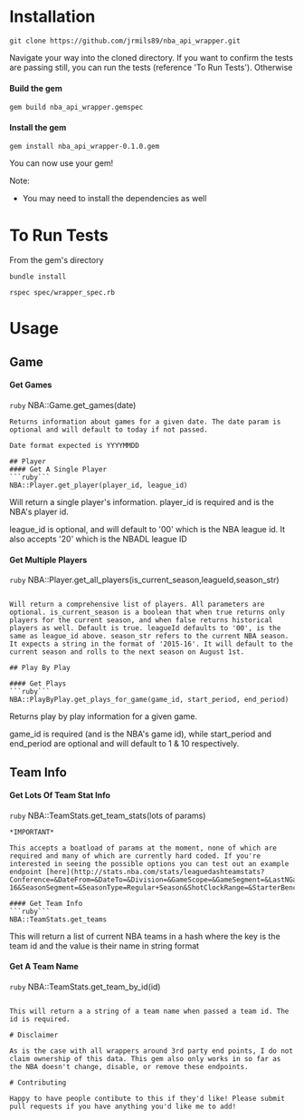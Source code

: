 # Installation
```
git clone https://github.com/jrmils89/nba_api_wrapper.git
```
Navigate your way into the cloned directory. If you want to confirm the tests are passing still, you can run the tests (reference 'To Run Tests'). Otherwise

#### Build the gem
```
gem build nba_api_wrapper.gemspec
```
#### Install the gem
```
gem install nba_api_wrapper-0.1.0.gem
```

You can now use your gem!

Note:
* You may need to install the dependencies as well

# To Run Tests
From the gem's directory
```
bundle install
```

```
rspec spec/wrapper_spec.rb
```

# Usage

## Game
#### Get Games
```ruby```
NBA::Game.get_games(date)
```
Returns information about games for a given date. The date param is optional and will default to today if not passed.

Date format expected is YYYYMMDD

## Player
#### Get A Single Player
```ruby```
NBA::Player.get_player(player_id, league_id)
```

Will return a single player's information. player_id is required and is the NBA's player id.

league_id is optional, and will default to '00' which is the NBA league id. It also accepts '20' which is the NBADL league ID
#### Get Multiple Players
```ruby```
NBA::Player.get_all_players(is_current_season,leagueId,season_str)
```

Will return a comprehensive list of players. All parameters are optional. is_current_season is a boolean that when true returns only players for the current season, and when false returns historical players as well. Default is true. leagueId defaults to '00', is the same as league_id above. season_str refers to the current NBA season. It expects a string in the format of '2015-16'. It will default to the current season and rolls to the next season on August 1st.

## Play By Play

#### Get Plays
```ruby```
NBA::PlayByPlay.get_plays_for_game(game_id, start_period, end_period)
```
Returns play by play information for a given game.

game_id is required (and is the NBA's game id), while start_period and end_period are optional and will default to 1 & 10 respectively.

## Team Info
#### Get Lots Of Team Stat Info
```ruby```
NBA::TeamStats.get_team_stats(lots of params)
```
*IMPORTANT*

This accepts a boatload of params at the moment, none of which are required and many of which are currently hard coded. If you're interested in seeing the possible options you can test out an example endpoint [here](http://stats.nba.com/stats/leaguedashteamstats?Conference=&DateFrom=&DateTo=&Division=&GameScope=&GameSegment=&LastNGames=0&LeagueID=00&Location=&MeasureType=Base&Month=0&OpponentTeamID=0&Outcome=&PORound=0&PaceAdjust=N&PerMode=PerGame&Period=0&PlayerExperience=&PlayerPosition=&PlusMinus=N&Rank=N&Season=2015-16&SeasonSegment=&SeasonType=Regular+Season&ShotClockRange=&StarterBench=&TeamID=0&VsConference=&VsDivision=)

#### Get Team Info
```ruby```
NBA::TeamStats.get_teams
```

This will return a list of current NBA teams in a hash where the key is the team id and the value is their name in string format

#### Get A Team Name
```ruby```
NBA::TeamStats.get_team_by_id(id)
```

This will return a a string of a team name when passed a team id. The id is required.

# Disclaimer

As is the case with all wrappers around 3rd party end points, I do not claim ownership of this data. This gem also only works in so far as the NBA doesn't change, disable, or remove these endpoints.

# Contributing

Happy to have people contibute to this if they'd like! Please submit pull requests if you have anything you'd like me to add!